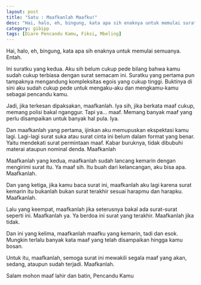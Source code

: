 ```yaml
---
layout: post
title: "Satu : Maafkanlah Maafku!"
desc: "Hai, halo, eh, bingung, kata apa sih enaknya untuk memulai surat ini."
category: gibipp
tags: [Diare Pencandu Kamu, Fiksi, Mbeling]
---
```


Hai, halo, eh, bingung, kata apa sih enaknya untuk memulai semuanya. Entah.

Ini suratku yang kedua. Aku sih belum cukup pede bilang bahwa kamu sudah cukup terbiasa dengan surat semacam ini. Suratku yang pertama pun tampaknya mengandung kompleksitas egois yang cukup tinggi. Buktinya di sini aku sudah cukup pede untuk mengaku-aku dan mengkamu-kamu sebagai pencandu kamu.

Jadi, jika terkesan dipaksakan, maafkanlah. Iya sih, jika berkata maaf cukup, memang polisi bakal nganggur. Tapi ya... maaf. Memang banyak maaf yang perlu disampaikan untuk banyak hal pula. Iya.

Dan maafkanlah yang pertama, ijinkan aku memupuskan ekspektasi kamu lagi. Lagi-lagi surat suka atau surat cinta ini belum dalam format yang benar. Yaitu mendekati surat permintaan maaf. Kabar buruknya, tidak dibubuhi materai ataupun nominal denda. Maafkanlah

Maafkanlah yang kedua, maafkanlah sudah lancang kemarin dengan mengirimi surat itu. Ya maaf sih. Itu buah dari kelancangan, aku bisa apa. Maafkanlah.

Dan yang ketiga, jika kamu baca surat ini, maafkanlah aku lagi karena surat kemarin itu bukanlah bukan surat terakhir sesuai harapmu dan harapku. Maafkanlah.

Lalu yang keempat, maafkanlah jika seterusnya bakal ada surat-surat seperti ini. Maafkanlah ya. Ya berdoa ini surat yang terakhir. Maafkanlah jika tidak.

Dan ini yang kelima, maafkanlah maafku yang kemarin, tadi dan esok. Mungkin terlalu banyak kata maaf yang telah disampaikan hingga kamu bosan.

Untuk itu, maafkanlah, semoga surat ini mewakili segala maaf yang akan, sedang, ataupun sudah terjadi. Maafkanlah.

Salam mohon maaf lahir dan batin,
Pencandu Kamu